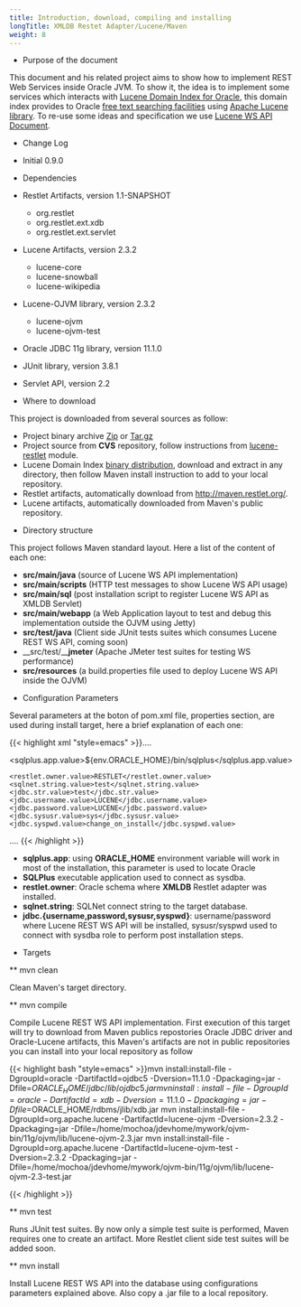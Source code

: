 ```yaml
---
title: Introduction, download, compiling and installing
longTitle: XMLDB Restet Adapter/Lucene/Maven
weight: 8
---
```

* Purpose of the document


This document and his related project aims to show how to implement REST Web Services inside Oracle JVM.
To show it, the idea is to implement some services which interacts with [Lucene Domain Index for Oracle](http://www.oracle.com/technetwork/database/s298820-java-db-lucene-134484.pdf), this domain index provides to Oracle
[free text searching facilities](http://marceloochoa.blogspot.com/2007/09/running-lucene-inside-your-oracle-jvm.html) using
[Apache Lucene library](http://lucene.apache.org/java/docs/index.html).
To re-use some ideas and specification we use [Lucene WS API Document](http://dev.lucene-ws.net/wiki/API).


* Change Log

 - Initial 0.9.0

* Dependencies

 - Restlet Artifacts, version 1.1-SNAPSHOT
   - org.restlet
   - org.restlet.ext.xdb
   - org.restlet.ext.servlet

 - Lucene Artifacts, version 2.3.2
   - lucene-core
   - lucene-snowball
   - lucene-wikipedia

 - Lucene-OJVM library, version 2.3.2
   - lucene-ojvm
   - lucene-ojvm-test

 - Oracle JDBC 11g library, version 11.1.0
 - JUnit library, version 3.8.1
 - Servlet API, version 2.2

* Where to download


This project is downloaded from several sources as follow:
 - Project binary archive [Zip](http://downloads.sourceforge.net/dbprism/lucene-restlet-0.9.0.zip?download) or [Tar.gz](http://downloads.sourceforge.net/dbprism/lucene-restlet-0.9.0.tar.gz?download)
 - Project source from __CVS__ repository, follow instructions from [lucene-restlet](http://sourceforge.net/cvs/?group_id=56183) module.
 - Lucene Domain Index [binary distribution](http://downloads.sourceforge.net/dbprism/ojvm-bin-11g-2.3.2.0.0.jar?download), download and extract in any directory, then follow Maven install instruction to add to your local repository.
 - Restlet artifacts, automatically download from http://maven.restlet.org/.
 - Lucene artifacts, automatically downloaded from Maven's public repository.


* Directory structure

This project follows Maven standard layout. Here a list of the content of each one:

 - __src/main/java__ (source of Lucene WS API implementation)
 - __src/main/scripts__ (HTTP test messages to show Lucene WS API usage)
 - __src/main/sql__ (post installation script to register Lucene WS API as XMLDB Servlet)
 - __src/main/webapp__ (a Web Application layout to test and debug this implementation outside the OJVM using Jetty)
 - __src/test/java__ (Client side JUnit tests suites which consumes Lucene REST WS API, coming soon)
 - __src/test/____jmeter__ (Apache JMeter test suites for testing WS performance)
 - __src/resources__ (a build.properties file used to deploy Lucene WS API inside the OJVM)


* Configuration Parameters

Several parameters at the boton of pom.xml file, properties section, are used during install target, here a brief explanation of each one:


{{< highlight xml "style=emacs" >}}....
<properties>

<sqlplus.app.value>${env.ORACLE_HOME}/bin/sqlplus</sqlplus.app.value>

    <restlet.owner.value>RESTLET</restlet.owner.value>
    <sqlnet.string.value>test</sqlnet.string.value>
    <jdbc.str.value>test</jdbc.str.value>
    <jdbc.username.value>LUCENE</jdbc.username.value>
    <jdbc.password.value>LUCENE</jdbc.password.value>
    <jdbc.sysusr.value>sys</jdbc.sysusr.value>
    <jdbc.syspwd.value>change_on_install</jdbc.syspwd.value>
  </properties>
....
{{< /highlight >}}

 - __sqlplus.app__: using __ORACLE_HOME__ environment variable will work in most of the installation, this parameter is used to locate Oracle
 - __SQLPlus__ executable application used to connect as sysdba.
 - __restlet.owner__: Oracle schema where __XMLDB__ Restlet adapter was installed.
 - __sqlnet.string__: SQLNet connect string to the target database.
 - __jdbc.{username,password,sysusr,syspwd}__: username/password where Lucene REST WS API will be installed, sysusr/syspwd used to connect with sysdba role to perform post installation steps.


* Targets


** mvn clean


Clean Maven's target directory.


** mvn compile


Compile Lucene REST WS API implementation. First execution of this target will try to download from Maven publics repostories Oracle JDBC driver and Oracle-Lucene artifacts, this Maven's artifacts are not in public repositories you can install into your local repository as follow


{{< highlight bash "style=emacs" >}}mvn install:install-file -DgroupId=oracle -DartifactId=ojdbc5 -Dversion=11.1.0 -Dpackaging=jar -Dfile=$ORACLE_HOME/jdbc/lib/ojdbc5.jar
mvn install:install-file -DgroupId=oracle -DartifactId=xdb -Dversion=11.1.0 -Dpackaging=jar -Dfile=$ORACLE_HOME/rdbms/jlib/xdb.jar
mvn install:install-file -DgroupId=org.apache.lucene -DartifactId=lucene-ojvm -Dversion=2.3.2 -Dpackaging=jar -Dfile=/home/mochoa/jdevhome/mywork/ojvm-bin/11g/ojvm/lib/lucene-ojvm-2.3.jar
mvn install:install-file -DgroupId=org.apache.lucene -DartifactId=lucene-ojvm-test -Dversion=2.3.2 -Dpackaging=jar -Dfile=/home/mochoa/jdevhome/mywork/ojvm-bin/11g/ojvm/lib/lucene-ojvm-2.3-test.jar

{{< /highlight >}}


** mvn test


Runs JUnit test suites. By now only a simple test suite is performed, Maven requires one to create an artifact. More Restlet client side test suites will be added soon.


** mvn install

Install Lucene REST WS API into the database using configurations parameters explained above. Also copy a .jar file to a local repository.

